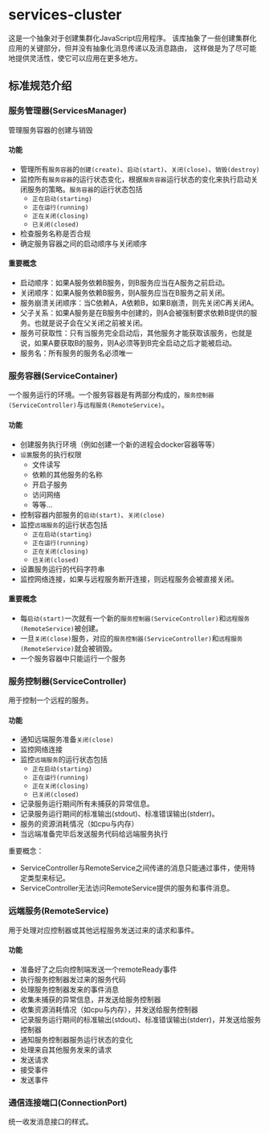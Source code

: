 # services-cluster
这是一个抽象对于创建集群化JavaScript应用程序。
该库抽象了一些创建集群化应用的关键部分，但并没有抽象化消息传递以及消息路由，
这样做是为了尽可能地提供灵活性，使它可以应用在更多地方。

## 标准规范介绍

### 服务管理器(ServicesManager)
管理服务容器的创建与销毁

#### 功能
* 管理所有`服务容器`的`创建(create)`、`启动(start)`、`关闭(close)`、`销毁(destroy)`
* 监控所有`服务容器`的运行状态变化，根据`服务容器`运行状态的变化来执行启动关闭服务的策略。`服务容器`的运行状态包括
    * `正在启动(starting)`
    * `正在运行(running)`
    * `正在关闭(closing)`
    * `已关闭(closed)`
* 检查服务名称是否合规
* 确定服务容器之间的启动顺序与关闭顺序

#### 重要概念
* 启动顺序：如果A服务依赖B服务，则B服务应当在A服务之前启动。
* 关闭顺序：如果A服务依赖B服务，则A服务应当在B服务之前关闭。
* 服务崩溃关闭顺序：当C依赖A，A依赖B，如果B崩溃，则先关闭C再关闭A。
* 父子关系：如果A服务是在B服务中创建的，则A会被强制要求依赖B提供的服务。也就是说子会在父关闭之前被关闭。
* 服务可获取性：只有当服务完全启动后，其他服务才能获取该服务，也就是说，如果A要获取B的服务，则A必须等到B完全启动之后才能被启动。
* 服务名：所有服务的服务名必须唯一

### 服务容器(ServiceContainer)
一个服务运行的环境。一个服务容器是有两部分构成的，`服务控制器(ServiceController)`与`远程服务(RemoteService)`。

#### 功能
* 创建服务执行环境（例如创建一个新的进程会docker容器等等）
* `设置`服务的执行权限
    * 文件读写
    * 依赖的其他服务的名称
    * 开启子服务
    * 访问网络
    * 等等...
* 控制容器内部服务的`启动(start)`、`关闭(close)`
* 监控`远端服务`的运行状态包括
    * `正在启动(starting)`
    * `正在运行(running)`
    * `正在关闭(closing)`
    * `已关闭(closed)`
* 设置服务运行的代码字符串
* 监控网络连接，如果与远程服务断开连接，则远程服务会被直接关闭。

#### 重要概念
* 每`启动(start)`一次就有一个新的`服务控制器(ServiceController)`和`远程服务(RemoteService)`被创建。
* 一旦`关闭(close)`服务，对应的`服务控制器(ServiceController)`和`远程服务(RemoteService)`就会被销毁。
* 一个服务容器中只能运行一个服务

### 服务控制器(ServiceController)
用于控制一个远程的服务。

#### 功能
* 通知远端服务准备`关闭(close)`
* 监控网络连接
* 监控`远端服务`的运行状态包括
    * `正在启动(starting)`
    * `正在运行(running)`
    * `正在关闭(closing)`
    * `已关闭(closed)`
* 记录服务运行期间所有未捕获的异常信息。
* 记录服务运行期间的标准输出(stdout)、标准错误输出(stderr)。
* 服务的资源消耗情况（如cpu与内存）
* 当远端准备完毕后发送服务代码给远端服务执行

重要概念：
* ServiceController与RemoteService之间传递的消息只能通过事件，使用特定类型来标记。
* ServiceController无法访问RemoteService提供的服务和事件消息。


### 远端服务(RemoteService)
用于处理对应控制器或其他远程服务发送过来的请求和事件。

#### 功能
* 准备好了之后向控制端发送一个remoteReady事件
* 执行服务控制器发过来的服务代码
* 处理服务控制器发来的事件消息
* 收集未捕获的异常信息，并发送给服务控制器
* 收集资源消耗情况（如cpu与内存），并发送给服务控制器
* 记录服务运行期间的标准输出(stdout)、标准错误输出(stderr)，并发送给服务控制器
* 通知服务控制器服务运行状态的变化
* 处理来自其他服务发来的请求
* 发送请求
* 接受事件
* 发送事件


### 通信连接端口(ConnectionPort)
统一收发消息接口的样式。

